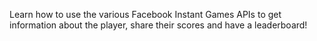Learn how to use the various Facebook Instant Games APIs to get information about the player, share their scores and have a leaderboard!
